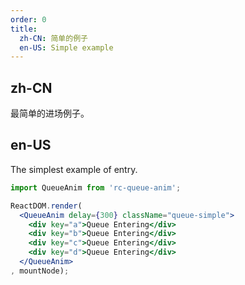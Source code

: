```yaml
---
order: 0
title: 
  zh-CN: 简单的例子
  en-US: Simple example
---
```


## zh-CN
最简单的进场例子。

## en-US
The simplest example of entry.

````jsx
import QueueAnim from 'rc-queue-anim';

ReactDOM.render(
  <QueueAnim delay={300} className="queue-simple">
    <div key="a">Queue Entering</div>
    <div key="b">Queue Entering</div>
    <div key="c">Queue Entering</div>
    <div key="d">Queue Entering</div>
  </QueueAnim>
, mountNode);
````

